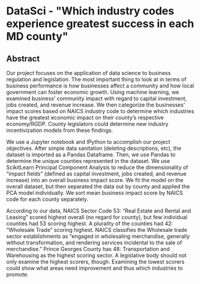 # DataSci - "Which industry codes experience greatest success in each MD county"

## Abstract
Our project focuses on the application of data science to business regulation and legislation. The most important thing to look at in terms of business performance is how businesses affect a community and how local government can foster economic growth. Using machine learning, we examined business’ community impact with regard to capital investment, jobs created, and revenue increase. We then categorize the businesses’ impact scores based on NAICS industry code to determine which industries have the greatest economic impact on their county’s respective economy/RGDP. County legislators could determine new industry incentivization models from these findings.

We use a Jupyter notebook and IPython to accomplish our project objectives. After simple data sanitation (deleting descriptions, etc), the dataset is imported as a Pandas Dataframe. Then, we use Pandas to determine the unique counties represented in the dataset. We use ScikitLearn Principal Component Analysis to reduce the dimensionality of “impact fields” (defined as capital investment, jobs created, and revenue increase) into an overall business impact score. We fit the model on the overall dataset, but then separated the data out by county and applied the PCA model individually. We sort mean business impact score by NAICS code for each county separately. 

According to our data, NAICS Sector Code 53: “Real Estate and Rental and Leasing” scored highest overall (no regard for county), but few individual counties had 53 scoring highest. A plurality of the counties had 42: “Wholesale Trade” scoring highest. NAICS classifies the Wholesale trade sector establishments as “engaged in wholesaling merchandise, generally without transformation, and rendering services incidental to the sale of merchandise.”  Prince Georges County has 48: Transportation and Warehousing as the highest scoring sector. A legislative body should not only examine the highest scorers, though. Examining the lowest scorers could show what areas need improvement and thus which industries to promote.

